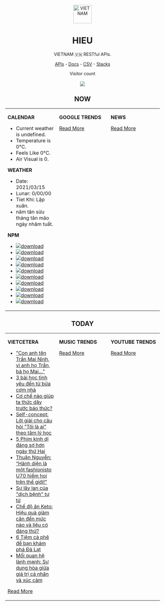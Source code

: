 <p align="center"><img src="https://raw.githubusercontent.com/hieudoanm/hieudoanm/master/images/hieudoanm/profile.jpg" alt="VIETNAM" height="60"/></p>
<h1 align="center">HIEU</h1>
<p align="center">VIETNAM 🇻🇳 RESTful APIs.</p>
<p align="center">
  <a href="https://vietnamdb.herokuapp.com/api">APIs</a> -
  <a href="https://vietnamdb.herokuapp.com/docs">Docs</a> -
  <a href="https://github.com/vietnamdb/vietnamdb/tree/master/docs">CSV</a> -
  <a href="https://github.com/vietnamdb/vietnamdb/tree/master/docs/stacks">Stacks</a>
</p>
<p align="center"> 
  Visitor count<br><br>
  <img src="https://profile-counter.glitch.me/vietnamdb/count.svg" />
</p>


<h2 align="center">NOW</h2>

<table style="width:100%"><tbody style="width:100%"><tr><td valign="top" width="33%">

**CALENDAR**

- Current weather is undefined.
- Temperature is 0°C.
- Feels Like 0°C.
- Air Visual is 0.

**WEATHER**

- Date: 2021/03/15
- Lunar: 0/00/00
- Tiet Khi: Lập xuân.
- năm tân sửu tháng tân mão ngày nhâm tuất.

**NPM**

- [![download](https://img.shields.io/npm/dm/giaohangnhanh.svg?style=flat-square&label=giaohangnhanh&color=red)](https://www.npmjs.com/package/giaohangnhanh)
- [![download](https://img.shields.io/npm/dm/onepay.svg?style=flat-square&label=onepay&color=red)](https://www.npmjs.com/package/onepay)
- [![download](https://img.shields.io/npm/dm/vietcetera.svg?style=flat-square&label=vietcetera&color=red)](https://www.npmjs.com/package/vietcetera)
- [![download](https://img.shields.io/npm/dm/vietnambanks.svg?style=flat-square&label=vietnambanks&color=red)](https://www.npmjs.com/package/vietnambanks)
- [![download](https://img.shields.io/npm/dm/vietnamgovernment.svg?style=flat-square&label=vietnamgovernment&color=red)](https://www.npmjs.com/package/vietnamgovernment)
- [![download](https://img.shields.io/npm/dm/vietnamnews.svg?style=flat-square&label=vietnamnews&color=red)](https://www.npmjs.com/package/vietnamnews)
- [![download](https://img.shields.io/npm/dm/vnapis.svg?style=flat-square&label=vnapis&color=red)](https://www.npmjs.com/package/vnapis)
- [![download](https://img.shields.io/npm/dm/vnpay.svg?style=flat-square&label=vnpay&color=red)](https://www.npmjs.com/package/vnpay)
- [![download](https://img.shields.io/npm/dm/vtcpay.svg?style=flat-square&label=vtcpay&color=red)](https://www.npmjs.com/package/vtcpay)
- [![download](https://img.shields.io/npm/dm/zalopay.svg?style=flat-square&label=zalopay&color=red)](https://www.npmjs.com/package/zalopay)

</td><td valign="top" width="33%">

**GOOGLE TRENDS**



[Read More](https://trends.google.com/trends/?geo=VN)

</td><td valign="top" width="33%">

**NEWS**



[Read More](docs/news/README.md)

</td></tr></tbody></table>

<h2 align="center">TODAY</h2>

<table style="width:100%"><tbody style="width:100%"><tr><td valign="top" width="33%">

**VIETCETERA**

- ["Con anh tên Trần Mai Ninh, vì anh họ Trần, bả họ Mai..."](https://vietcetera.com/vn/con-anh-ten-tran-mai-ninh-vi-anh-ho-tran-ba-ho-mai)
- [3 bài học tình yêu đến từ bữa cơm nhà](https://vietcetera.com/vn/3-bai-hoc-ve-tinh-thuong-tu-bua-com-nha)
- [Cơ chế nào giúp ta thức dậy trước báo thức?](https://vietcetera.com/vn/co-che-nao-giup-ta-thuc-day-truoc-bao-thuc)
- [Self-concept: Lời giải cho câu hỏi "Tôi là ai" theo tâm lý học](https://vietcetera.com/vn/self-concept-loi-giai-cho-cau-hoi-toi-la-ai-theo-tam-ly-hoc)
- [5 Phim kinh dị đáng sợ hơn ngày thứ Hai](https://vietcetera.com/vn/5-phim-kinh-di-dang-so-hon-ngay-thu-hai)
- [Thuận Nguyễn: “Hãnh diện là một fashionisto U70 hiếm hoi trên thế giới!” ](https://vietcetera.com/vn/thuan-nguyen-hanh-dien-la-mot-fashionisto-u70-hiem-hoi-tren-the-gioi)
- [Sự lây lan của "dịch bệnh" tự tử](https://vietcetera.com/vn/su-lay-lan-cua-dich-benh-tu-tu)
- [Chế độ ăn Keto: Hiệu quả giảm cân đến mức nào và liệu có đáng thử?](https://vietcetera.com/vn/che-do-an-keto-hieu-qua-giam-can-den-muc-nao-va-lieu-co-dang-thu)
- [6 Tiệm cà phê để bạn khám phá Đà Lạt](https://vietcetera.com/vn/6-tiem-ca-phe-da-lat-de-ban-kham-pha)
- [Mối quan hệ lành mạnh: Sự dung hòa giữa giá trị cá nhân và xúc cảm](https://vietcetera.com/vn/moi-quan-he-lanh-manh-su-dung-hoa-giua-gia-tri-ca-nhan-va-xuc-cam)

[Read More](https://vietcetera.com/)

</td><td valign="top" width="33%">

**MUSIC TRENDS**



[Read More](https://www.youtube.com/feed/trending?bp=4gIuCggvbS8wNHJsZhIiUExGZ3F1TG5MNTlhbW42X05FZFc5TGswZDdXZWVST0Q2VA%3D%3D)

</td><td valign="top" width="33%">

**YOUTUBE TRENDS**



[Read More](https://www.youtube.com/feed/trending)

</td></tr></tbody></table>
